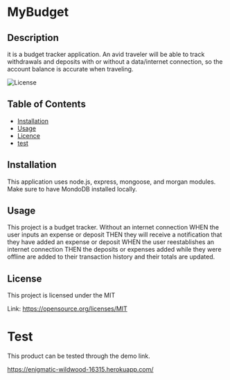 # MyBudget

## Description
it is a budget tracker application. An avid traveler will be able to track withdrawals and deposits with or without a data/internet connection, so the account balance is accurate when   traveling.

![License](https://img.shields.io/badge/license-MIT-Blue.svg)

## Table of Contents

  * [Installation](#installation)
  * [Usage](#usage)
  * [Licence](#license)
  * [test](#test)

## Installation
This application uses node.js, express, mongoose, and morgan  modules. Make sure to have MondoDB installed locally.

## Usage
This project is a budget tracker. Without an internet connection WHEN the user inputs an expense or deposit THEN they will receive a notification that they have added an expense or deposit WHEN the user reestablishes an internet connection THEN the deposits or expenses added while they were offline are added to their transaction history and their totals are updated.

## License
This project is licensed under the MIT

Link: https://opensource.org/licenses/MIT


# Test
This product can be tested through the demo link.

https://enigmatic-wildwood-16315.herokuapp.com/